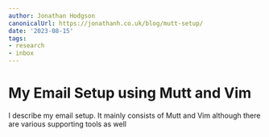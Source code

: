 ```yaml
---
author: Jonathan Hodgson
canonicalUrl: https://jonathanh.co.uk/blog/mutt-setup/
date: '2023-08-15'
tags:
- research
- inbox
---
```


# My Email Setup using Mutt and Vim

I describe my email setup. It mainly consists of Mutt and Vim although there are various supporting tools as well